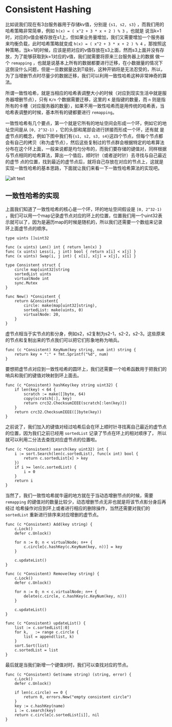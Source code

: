# Consistent Hashing
  
  比如说我们现在有3台服务器用于存储kv值，分别是 `{s1, s2, s3}` ，而我们用的哈希策略非常简单，例如 `h(x) = ( x^2 + 3 * x + 2 ) % 3` ，也就是
说当k=1时，对应的v值会被存放在s1上，但如果业务量增加，我们又需要增加一个服务器来均衡负载，此时哈希策略就变成 `h(x) = ( x^2 + 3 * x + 2 ) % 4`
，那按照这种策略，当k=1的时候，应该是把对应的v值存放在s3上面，然而s3上面并没有存放，为了能够获取到k=1对应的v值，我们就需要将原来三台服务器上的数据
做一个 `remapping` ，也就是说基本上所有的数据都要进行迁移，在小数据量的情况下这倒没什么问题，但是一旦数据量达到T级别，这种开销将是无法忍受的，所以，
为了当增删节点时尽量少的数据迁移，我们可以利用一致性哈希这种非常神奇的算法。

  所谓一致性哈希，就是当相应的哈希表调整大小的时候（对应到现实生活中就是服务器增删节点），只有 `K/n` 个数据需要迁移，这里的 `K` 是指键的数量，而 `n`
则是指所有的卡槽（对应服务器的数量），如果不用一致性哈希而是用传统的哈希表，当哈希表调整的时候，基本所有的键都要进行 `remapping`。

  一致性哈希有几个要点，第一个就是它所有的地址空间会形成一个环，例如它的地址空间是从 `[0, 2^32-1)` ，它的头部和尾部会进行拼接而形成一个环，还有就
是虚节点的概念，例如下图中我们有`{s1, s2, s3, s4}`这四个节点，但每个节点都会有自己的拷贝（称为虚节点），然后这些复制过的节点群会根据特定的哈希算法
分布在这个环上面，一般来说都是均匀分布的，而我们要存储的键值对，同样根据与节点相同的哈希算法，算出一个值后，顺时针（或者逆时针）去寻找与自己最近的虚节
点的位置，找到最近的虚节点后，就将自己存放在对应的节点上，这就是实现一致性哈希的基本思路，下面就让我们来看一下一致性哈希算法的实现吧。

![alt text](https://dajh2p2mfq4ra.cloudfront.net/assets/site-images/system_design/consistent_hashing_virtual.jpg)

## 一致性哈希的实现

  上面我们知道了一致性哈希的核心是一个环，环的地址空间假设是 `[0, 2^32-1)` ，我们可以用一个map记录虚节点对应的环上的位置，位置我们用一个uint32表
示就可以了，因为是遍历map的时候是随机的，所以我们还需要一个数组来记录环上面虚节点的顺序。

```golang
type uints []uint32

func (x uints) Len() int { return len(x) }
func (x uints) Less(i, j int) bool { return x[i] < x[j] }
func (x uints) Swap(i, j int) { x[i], x[j] = x[j], x[i] }

type Consistent struct {
    circle map[uint32]string
    sortedList uints
    virtualNode int
    sync.Mutex
}

func New() *Consistent {
    return &Consistent{
        circle: make(map[uint32]string),
        sortedList: make(uints, 0)
        virtualNode: 20,
    }
}
```

  虚节点相当于实节点的影分身，例如s2，s2复制为s2-1，s2-2，s2-3。这些原来的节点和复制出来的节点我们可以把它们形象地称为哨兵。

```golang
func (c *Consistent) KeyNum(key string, num int) string {
    return key + ":" + fmt.Sprintf("%d", num)
}
```

  要想把虚节点对应到一致性哈希的圆环上，我们还需要一个哈希函数用于把我们的哨兵和我们的键值对映射到环上面去。

```golang
func (c *Consistent) hashKey(key string uint32) {
    if len(key) < 64 {
        scratch := make([]byte, 64)
        copy(scratch[:], key)
        return crc32.ChecksumIEEE(scratch[:len(key)])
    }
    return crc32.ChecksumIEEE([]byte(key))
}
```

  之前说了，我们加入的键值对经过哈希后会在环上顺时针寻找离自己最近的虚节点的位置，因为我们之前已经用 `sortedList` 记录了节点在环上的相对顺序了，
所以就可以利用二分法去查找对应虚节点的位置啦。

```golang
func (c *Consistent) search(key uint32) int {
    i := sort.Search(len(c.sortedList), func(x int) bool {
        return c.sortedList[x] > key
    })
    if i >= len(c.sortedList) {
        i = 0
    } 
    return i
}
```

  当然了，我们一致性哈希就牛逼的地方就在于当动态增删节点的时候，需要`remapping` 的键值对的数量比较少，动态增删节点无非也就是将该节点影分身后再经过
哈希操作对应到环上或者进行相应的删除操作，当然还需要对我们的 `sortedList` 重新进行排序来对应增删的虚节点。

```golang
func (c *Consistent) Add(key string) {
    c.Lock()
    defer c.Unlock()

    for n := 0; n < virtualNode; n++ {
        c.circle[c.hashKey(c.KeyNum(key, n))] = key
    }

    c.updateList()
}

func (c *Consistent) Remove(key string) {
    c.Lock()
    defer c.Unlock()
 
    for n := 0; n < c.virtualNode; n++ {
        delete(c.circle, c.hashKey(c.KeyNum(key, n)))
    }

    c.updateList()
}

func (c *Consistent) updateList() {
    list := c.sortedList[:0]
    for k, _ := range c.circle {
        list = append(list, k)
    } 
    sort.Sort(list)
    c.sortedList = list
}
```

  最后就是当我们新增一个键值对时，我们可以查找对应的节点。

```golang
func (c *Consistent) Get(name string) (string, error) {
    c.Lock()
    defer c.Unlock()

    if len(c.circle) == 0 {
        return 0, errors.New("empty consistent circle")
    }
    key := c.hashKey(name)
    i := c.search(key)
    return c.circle[c.sortedList[i]], nil
}
```

